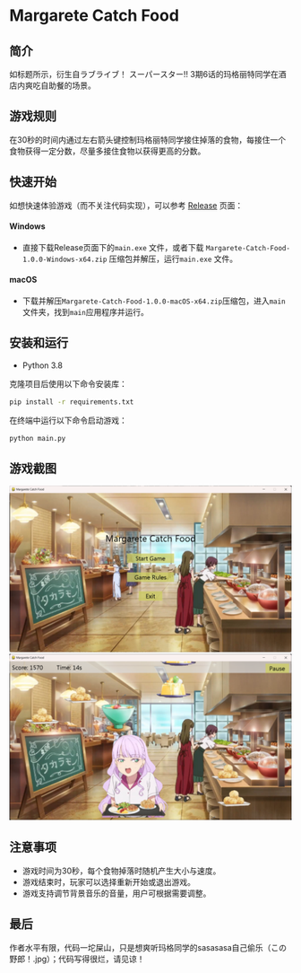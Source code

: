 # Margarete Catch Food 

## 简介
如标题所示，衍生自ラブライブ！ スーパースター!! 3期6话的玛格丽特同学在酒店内爽吃自助餐的场景。

## 游戏规则
在30秒的时间内通过左右箭头键控制玛格丽特同学接住掉落的食物，每接住一个食物获得一定分数，尽量多接住食物以获得更高的分数。

## 快速开始
如想快速体验游戏（而不关注代码实现），可以参考 [Release](https://github.com/QiakaChi/Maru-Catch-Food/releases/tag/v1.0) 页面：

#### Windows
- 直接下载Release页面下的`main.exe` 文件，或者下载 `Margarete-Catch-Food-1.0.0-Windows-x64.zip` 压缩包并解压，运行`main.exe` 文件。

#### macOS
- 下载并解压`Margarete-Catch-Food-1.0.0-macOS-x64.zip`压缩包，进入`main`文件夹，找到`main`应用程序并运行。

## 安装和运行
- Python 3.8

克隆项目后使用以下命令安装库：
```bash
pip install -r requirements.txt
```

在终端中运行以下命令启动游戏：
```bash
python main.py
```

## 游戏截图
![首页](home.png)
![游戏内容](gameplay.png)


## 注意事项
- 游戏时间为30秒，每个食物掉落时随机产生大小与速度。
- 游戏结束时，玩家可以选择重新开始或退出游戏。
- 游戏支持调节背景音乐的音量，用户可根据需要调整。

## 最后
作者水平有限，代码一坨屎山，只是想爽听玛格同学的sasasasa自己偷乐（この野郎！.jpg）；代码写得很烂，请见谅！
